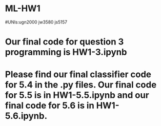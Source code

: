# ML-HW1
#UNIs:ugn2000 jw3580 js5157

# Our final code for question 3 programming is HW1-3.ipynb

# Please find our final classifier code for 5.4 in the .py files. Our final code for 5.5 is in HW1-5.5.ipynb and our final code for 5.6 is in HW1-5.6.ipynb. 
